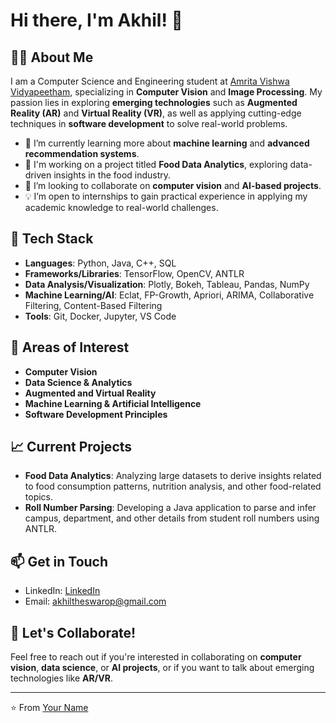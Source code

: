# Hi there, I'm Akhil! 👋

## 👨‍💻 About Me
I am a Computer Science and Engineering student at [Amrita Vishwa Vidyapeetham](https://www.amrita.edu/), specializing in **Computer Vision** and **Image Processing**. My passion lies in exploring **emerging technologies** such as **Augmented Reality (AR)** and **Virtual Reality (VR)**, as well as applying cutting-edge techniques in **software development** to solve real-world problems.

- 🌱 I’m currently learning more about **machine learning** and **advanced recommendation systems**.
- 🔭 I'm working on a project titled **Food Data Analytics**, exploring data-driven insights in the food industry.
- 🤝 I’m looking to collaborate on **computer vision** and **AI-based projects**.
- 💡 I’m open to internships to gain practical experience in applying my academic knowledge to real-world challenges.

## 🔧 Tech Stack
- **Languages**: Python, Java, C++, SQL
- **Frameworks/Libraries**: TensorFlow, OpenCV, ANTLR
- **Data Analysis/Visualization**: Plotly, Bokeh, Tableau, Pandas, NumPy
- **Machine Learning/AI**: Eclat, FP-Growth, Apriori, ARIMA, Collaborative Filtering, Content-Based Filtering
- **Tools**: Git, Docker, Jupyter, VS Code

## 🔬 Areas of Interest
- **Computer Vision**
- **Data Science & Analytics**
- **Augmented and Virtual Reality**
- **Machine Learning & Artificial Intelligence**
- **Software Development Principles**

## 📈 Current Projects
- **Food Data Analytics**: Analyzing large datasets to derive insights related to food consumption patterns, nutrition analysis, and other food-related topics.
- **Roll Number Parsing**: Developing a Java application to parse and infer campus, department, and other details from student roll numbers using ANTLR.

## 📫 Get in Touch
- LinkedIn: [LinkedIn](https://www.linkedin.com/in/akhil-swarop-a5ba91185/)
- Email: akhiltheswarop@gmail.com

## 💬 Let's Collaborate!
Feel free to reach out if you're interested in collaborating on **computer vision**, **data science**, or **AI projects**, or if you want to talk about emerging technologies like **AR/VR**.

---

⭐️ From [Your Name](https://github.com/akhilswarop)
